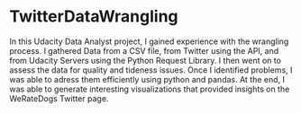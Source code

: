 # TwitterDataWrangling
In this Udacity Data Analyst project, I gained experience with the wrangling process. I gathered Data from a CSV file, from Twitter using the API, and from Udacity Servers using the Python Request Library. I then went on to assess the data for quality and tideness issues. Once I identified problems, I was able to adress them efficiently using python and pandas. At the end, I was able to generate interesting visualizations that provided insights on the WeRateDogs Twitter page. 
